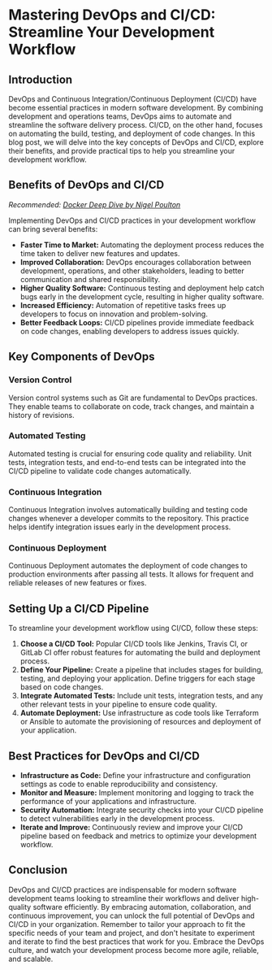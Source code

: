 # Mastering DevOps and CI/CD: Streamline Your Development Workflow

## Introduction

DevOps and Continuous Integration/Continuous Deployment (CI/CD) have become essential practices in modern software development. By combining development and operations teams, DevOps aims to automate and streamline the software delivery process. CI/CD, on the other hand, focuses on automating the build, testing, and deployment of code changes. In this blog post, we will delve into the key concepts of DevOps and CI/CD, explore their benefits, and provide practical tips to help you streamline your development workflow.

## Benefits of DevOps and CI/CD

*Recommended: <a href="https://amazon.com/dp/B0816Q9F6Z?tag=aiblogcontent-20" target="_blank" rel="nofollow sponsored">Docker Deep Dive by Nigel Poulton</a>*


Implementing DevOps and CI/CD practices in your development workflow can bring several benefits:

- **Faster Time to Market:** Automating the deployment process reduces the time taken to deliver new features and updates.
- **Improved Collaboration:** DevOps encourages collaboration between development, operations, and other stakeholders, leading to better communication and shared responsibility.
- **Higher Quality Software:** Continuous testing and deployment help catch bugs early in the development cycle, resulting in higher quality software.
- **Increased Efficiency:** Automation of repetitive tasks frees up developers to focus on innovation and problem-solving.
- **Better Feedback Loops:** CI/CD pipelines provide immediate feedback on code changes, enabling developers to address issues quickly.

## Key Components of DevOps

### Version Control

Version control systems such as Git are fundamental to DevOps practices. They enable teams to collaborate on code, track changes, and maintain a history of revisions.

### Automated Testing

Automated testing is crucial for ensuring code quality and reliability. Unit tests, integration tests, and end-to-end tests can be integrated into the CI/CD pipeline to validate code changes automatically.

### Continuous Integration

Continuous Integration involves automatically building and testing code changes whenever a developer commits to the repository. This practice helps identify integration issues early in the development process.

### Continuous Deployment

Continuous Deployment automates the deployment of code changes to production environments after passing all tests. It allows for frequent and reliable releases of new features or fixes.

## Setting Up a CI/CD Pipeline

To streamline your development workflow using CI/CD, follow these steps:

1. **Choose a CI/CD Tool:** Popular CI/CD tools like Jenkins, Travis CI, or GitLab CI offer robust features for automating the build and deployment process.
2. **Define Your Pipeline:** Create a pipeline that includes stages for building, testing, and deploying your application. Define triggers for each stage based on code changes.
3. **Integrate Automated Tests:** Include unit tests, integration tests, and any other relevant tests in your pipeline to ensure code quality.
4. **Automate Deployment:** Use infrastructure as code tools like Terraform or Ansible to automate the provisioning of resources and deployment of your application.

## Best Practices for DevOps and CI/CD

- **Infrastructure as Code:** Define your infrastructure and configuration settings as code to enable reproducibility and consistency.
- **Monitor and Measure:** Implement monitoring and logging to track the performance of your applications and infrastructure.
- **Security Automation:** Integrate security checks into your CI/CD pipeline to detect vulnerabilities early in the development process.
- **Iterate and Improve:** Continuously review and improve your CI/CD pipeline based on feedback and metrics to optimize your development workflow.

## Conclusion

DevOps and CI/CD practices are indispensable for modern software development teams looking to streamline their workflows and deliver high-quality software efficiently. By embracing automation, collaboration, and continuous improvement, you can unlock the full potential of DevOps and CI/CD in your organization. Remember to tailor your approach to fit the specific needs of your team and project, and don't hesitate to experiment and iterate to find the best practices that work for you. Embrace the DevOps culture, and watch your development process become more agile, reliable, and scalable.